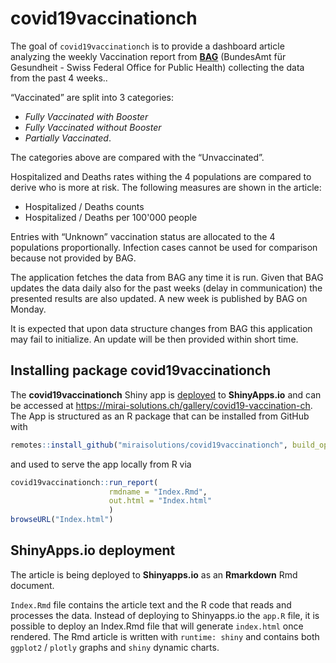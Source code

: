 
<!-- README.md is generated from README.Rmd. Please edit that file -->

# covid19vaccinationch

The goal of `covid19vaccinationch` is to provide a dashboard article
analyzing the weekly Vaccination report from
[**BAG**](https://www.bag.admin.ch/bag/en/home.html) (BundesAmt für
Gesundheit - Swiss Federal Office for Public Health) collecting the data
from the past 4 weeks..

“Vaccinated” are split into 3 categories:  
- *Fully Vaccinated with Booster*  
- *Fully Vaccinated without Booster*  
- *Partially Vaccinated*.

The categories above are compared with the “Unvaccinated”.

Hospitalized and Deaths rates withing the 4 populations are compared to
derive who is more at risk. The following measures are shown in the
article:  
- Hospitalized / Deaths counts  
- Hospitalized / Deaths per 100'000 people

Entries with “Unknown” vaccination status are allocated to the 4
populations proportionally. Infection cases cannot be used for
comparison because not provided by BAG.

The application fetches the data from BAG any time it is run. Given that
BAG updates the data daily also for the past weeks (delay in
communication) the presented results are also updated. A new week is
published by BAG on Monday.

It is expected that upon data structure changes from BAG this
application may fail to initialize. An update will be then provided
within short time.

## Installing package covid19vaccinationch

The **covid19vaccinationch** Shiny app is [deployed](gke#readme) to **ShinyApps.io** and can be accessed at https://mirai-solutions.ch/gallery/covid19-vaccination-ch.   
The App is structured as an R package that can be installed from GitHub with
<!-- argument build_vignettes not available anymore (r-lib/remotes#353), build_opts = "" for a full installation including vignettes  -->
``` r
remotes::install_github("miraisolutions/covid19vaccinationch", build_opts = "")
```
and used to serve the app locally from R via
``` r
covid19vaccinationch::run_report(
                      rmdname = "Index.Rmd",
                      out.html = "Index.html"
                      )
browseURL("Index.html")
```

## ShinyApps.io deployment

The article is being deployed to **Shinyapps.io** as an **Rmarkdown**
Rmd document.

`Index.Rmd` file contains the article text and the R code that reads and processes the data. Instead of deploying to Shinyapps.io the `app.R` file, it is possible to deploy an Index.Rmd file that will generate `index.html` once rendered. The Rmd article is written with `runtime: shiny` and contains both `ggplot2` / `plotly` graphs and `shiny` dynamic charts.


